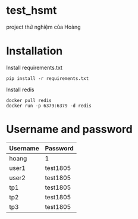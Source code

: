 # test_hsmt
project thử nghiệm của Hoàng

# Installation
Install requirements.txt
```
pip install -r requirements.txt
```
Install redis
```
docker pull redis
docker run -p 6379:6379 -d redis
```
# Username and password
Username | Password
---------|----------
hoang | 1
user1 | test1805
user2 | test1805
tp1 | test1805
tp2 | test1805
tp3 | test1805
